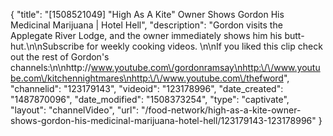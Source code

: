 {
    "title": "[1508521049] \"High As A Kite\" Owner Shows Gordon His Medicinal Marijuana | Hotel Hell",
    "description": "Gordon visits the Applegate River Lodge, and the owner immediately shows him his butt-hut.\n\nSubscribe for weekly cooking videos. \n\nIf you liked this clip check out the rest of Gordon's channels:\n\nhttp:\/\/www.youtube.com\/gordonramsay\nhttp:\/\/www.youtube.com\/kitchennightmares\nhttp:\/\/www.youtube.com\/thefword",
    "channelid": "123179143",
    "videoid": "123178996",
    "date_created": "1487870096",
    "date_modified": "1508373254",
    "type": "captivate",
    "layout": "channelVideo",
    "url": "\/food-network\/high-as-a-kite-owner-shows-gordon-his-medicinal-marijuana-hotel-hell\/123179143-123178996"
}